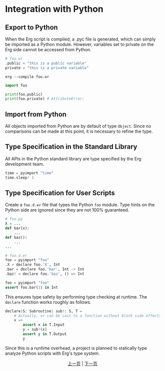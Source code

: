 # Integration with Python

## Export to Python

When the Erg script is compiled, a .pyc file is generated, which can simply be imported as a Python module.
However, variables set to private on the Erg side cannot be accessed from Python.

```python
# foo.er
.public = "this is a public variable"
private = "this is a private variable"
```

```console
erg --compile foo.er
```

```python
import foo

print(foo.public)
print(foo.private) # AttributeError:
```

## Import from Python

All objects imported from Python are by default of type `Object`. Since no comparisons can be made at this point, it is necessary to refine the type.

## Type Specification in the Standard Library

All APIs in the Python standard library are type specified by the Erg development team.

```python
time = pyimport "time"
time.sleep! 1
```

## Type Specification for User Scripts

Create a `foo.d.er` file that types the Python `foo` module.
Type hints on the Python side are ignored since they are not 100% guaranteed.

```python
# foo.py
X = ...
def bar(x):
    ...
def baz():
    ...
...
```

```python
# foo.d.er
foo = pyimport "foo"
.X = declare foo.'X', Int
.bar = declare foo.'bar', Int -> Int
.baz! = declare foo.'baz', () => Int
```

```python
foo = pyimport "foo"
assert foo.bar(1) in Int
```

This ensures type safety by performing type checking at runtime. The ``declare`` function works roughly as follows.

```python
declare|S: Subroutine| sub!: S, T =
    # Actually, => can be cast to a function without block side effects
    x =>
        assert x in T.Input
        y = sub!(x)
        assert y in T.Output
        y
```

Since this is a runtime overhead, a project is planned to statically type analyze Python scripts with Erg's type system.

<p align='center'>
    <a href='./31_pipeline.md'>上一页</a> | <a href='./33_package_system.md'>下一页</a>
</p>
